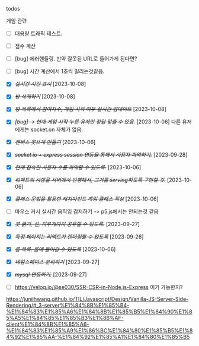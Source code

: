 todos

게임 관련

- [ ] 대용량 트래픽 테스트.

- [ ] 점수 계산

* [ ] [bug] 에러핸들링. 만약 잘못된 URL로 들어가게 된다면?

* [ ] [bug] 시간 계산에서 1초씩 밀리는것같음.

* [x] ~~_실시간 시간 표시_~~ [2023-10-08]

* [x] ~~_방 삭제하기_~~ [2023-10-08]

* [x] ~~_방 목록에서 참여자수, 게임 시작 여부 실시간 업데이트_~~ [2023-10-08]

- [x] ~~_[bug] -> 현재 게임 시작 누른 유저만 정답 맞출 수 있음._~~ [2023-10-06]
      다른 유저에게는 socket.on 자체가 없음.

* [x] ~~_캔버스 못쓰게 만들기_~~ [2023-10-06]

* [x] ~~_socket io + express session 연동을 통해서 사용자 파악하기._~~ [2023-09-28]

- [x] ~~_현재 접속한 사용자 수를 파악할 수 있도록._~~ [2023-10-06]

- [x] ~~_리액트의 사항을 서버에서 반영해서, 그거를 serving하도록 구현할 것._~~ [2023-10-06]

* [x] ~~_클래스 문법을 활용한 캐치마인드 게임 클래스 작성_~~ [2023-10-06]

* [ ] 마우스 커서 실시간 움직임 감지하기 -> p5.js에서는 안되는것 같음

* [x] ~~_붓 굵기, 선, 지우개까지 공유할 수 있도록._~~ [2023-09-27]

- [x] ~~_특정 페이지는 리액트가 렌더링할 수 있도록_~~ [2023-09-26]

- [x] ~~_룸 목록. 룸에 들어갈 수 있도록_~~ [2023-10-06]

- [x] ~~_네임스페이스 분리하기_~~ [2023-09-27]

- [x] ~~_mysql 연동하기._~~ [2023-09-27]

- [ ] https://velog.io/@se030/SSR-CSR-in-Node.js-Express
      이거 가능한지?

https://junilhwang.github.io/TIL/Javascript/Design/Vanilla-JS-Server-Side-Rendering/#_3-server%E1%84%8B%E1%85%B4-%E1%84%83%E1%85%A6%E1%84%8B%E1%85%B5%E1%84%90%E1%85%A5%E1%84%85%E1%85%B3%E1%86%AF-client%E1%84%8B%E1%85%A6-%E1%84%83%E1%85%A9%E1%86%BC%E1%84%80%E1%85%B5%E1%84%92%E1%85%AA-%E1%84%92%E1%85%A1%E1%84%80%E1%85%B5

